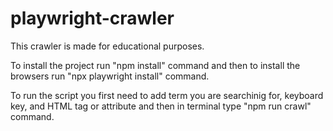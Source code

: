# playwright-crawler

This crawler is made for educational purposes.

To install the project run "npm install" command and then to install the browsers run "npx playwright install" command.

To run the script you first need to add term you are searchinig for, keyboard key, and HTML tag or attribute and then in terminal type "npm run crawl" command.

